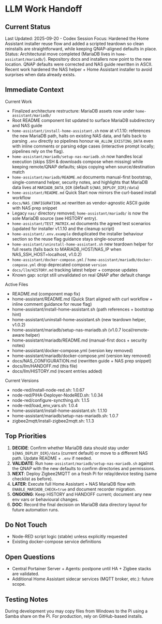# LLM Work Handoff

## Current Status

Last Updated: 2025-09-20 - Codex
Session Focus: Hardened the Home Assistant installer reuse flow and added a scripted teardown so clean reinstalls are straightforward, while keeping QNAP-aligned defaults in place.
Status: Architectural move completed (MariaDB lives in `home-assistant/mariadb/`). Repository docs and installers now point to the new location. QNAP defaults were corrected and NAS guide rewritten in ASCII. Recent work hardened the NAS helper + Home Assistant installer to avoid surprises when data already exists.

## Immediate Context

Current Work
- Finalized architecture restructure: MariaDB assets now under `home-assistant/mariadb/`
- Root README component list updated to surface MariaDB subdirectory and NAS guide
- `home-assistant/install-home-assistant.sh` now at v1.1.10: references the new MariaDB path, halts on existing NAS data, and falls back to parsing `.env` directly so pipelines honour `HA_ALLOW_EXISTING_DATA` even with inline comments or parsing edge cases (interactive prompt locally; pipelines rely on the flag).
- `home-assistant/mariadb/setup-nas-mariadb.sh` now handles local execution (skips SSH & downloads compose when missing) while keeping remote/QNAP defaults; skips copying when source/destination match
- `home-assistant/mariadb/README.md` documents manual-first bootstrap, single-command helper, security notes, and highlights that MariaDB data lives at `MARIADB_DATA_DIR` (default `${NAS_DEPLOY_DIR}/data`)
- `home-assistant/README.md` Quick Start now mirrors the curl-based install workflow
- `docs/NAS_CONFIGURATION.md` rewritten as vendor-agnostic ASCII guide with NAS prep snippet
- Legacy `nas/` directory removed; `home-assistant/mariadb/` is now the sole MariaDB source (see HISTORY entry).
- `home-assistant/TEST_MATRIX.md` documents the agreed test scenarios (updated for installer v1.1.10 and the cleanup script)
- `home-assistant/.env.example` deduplicated the installer behaviour section so the reuse flag guidance stays single-sourced
- `home-assistant/uninstall-home-assistant.sh` new teardown helper for full resets (falls back to MARIADB_HOST/NAS_IP when NAS_SSH_HOST=localhost, v1.0.2)
- `home-assistant/docker-compose.yml` / `home-assistant/mariadb/docker-compose.yml` drop deprecated compose `version`
- `docs/llm/HISTORY.md` tracking latest helper + compose updates
- Known gap: script still unvalidated on real QNAP after default change

Active Files
- README.md (component map fix)
- home-assistant/README.md (Quick Start aligned with curl workflow + inline comment guidance for reuse flag)
- home-assistant/install-home-assistant.sh (path references + bootstrap hint)
- home-assistant/uninstall-home-assistant.sh (new teardown helper, v1.0.2)
- home-assistant/mariadb/setup-nas-mariadb.sh (v1.0.7 local/remote-aware helper)
- home-assistant/mariadb/README.md (manual-first docs + security notes)
- home-assistant/docker-compose.yml (version key removed)
- home-assistant/mariadb/docker-compose.yml (version key removed)
- docs/NAS_CONFIGURATION.md (rewritten guide + NAS prep snippet)
- docs/llm/HANDOFF.md (this file)
- docs/llm/HISTORY.md (recent entries added)

Current Versions
- node-red/install-node-red.sh: 1.0.67
- node-red/PiHA-Deployer-NodeRED.sh: 1.0.34
- node-red/configure-syncthing.sh: 1.1.5
- node-red/load_env_vars.sh: 1.0.4
- home-assistant/install-home-assistant.sh: 1.1.10
- home-assistant/mariadb/setup-nas-mariadb.sh: 1.0.7
- zigbee2mqtt/install-zigbee2mqtt.sh: 1.1.3

## Top Priorities

1) **DECIDE**: Confirm whether MariaDB data should stay under `${NAS_DEPLOY_DIR}/data` (current default) or move to a different NAS path. Update README + `.env` if needed.
2) **VALIDATE**: Run `home-assistant/mariadb/setup-nas-mariadb.sh` against the QNAP with the new defaults to confirm directories and permissions.
3) **NEXT**: Deploy Zigbee2MQTT on a fresh Pi for relay/device testing (same checklist as before).
4) **LATER**: Execute full Home Assistant + NAS MariaDB flow with `ENABLE_MARIADB_CHECK=true` and document recorder migration.
5) **ONGOING**: Keep HISTORY and HANDOFF current; document any new env vars or behavioural changes.
6) **DOC**: Record the final decision on MariaDB data directory layout for future automation runs.

## Do Not Touch

- Node-RED script logic (stable) unless explicitly requested
- Existing docker-compose service definitions

## Open Questions

- Central Portainer Server + Agents: postpone until HA + Zigbee stacks are validated.
- Additional Home Assistant sidecar services (MQTT broker, etc.): future scope.

## Testing Notes

During development you may copy files from Windows to the Pi using a Samba share on the Pi. For production, rely on GitHub-based installs.

